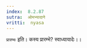 ```yaml
---
index:  8.2.87
sutra:  ओमभ्यादाने
vritti:  nyasa
---
```


`प्रारम्भः` इति। कस्य प्रारम्भे? स्वाध्यायादेः।।

